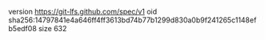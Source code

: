 version https://git-lfs.github.com/spec/v1
oid sha256:14797841e4a646ff4ff3613bd74b77b1299d830a0b9f241265c1148efb5edf08
size 632
